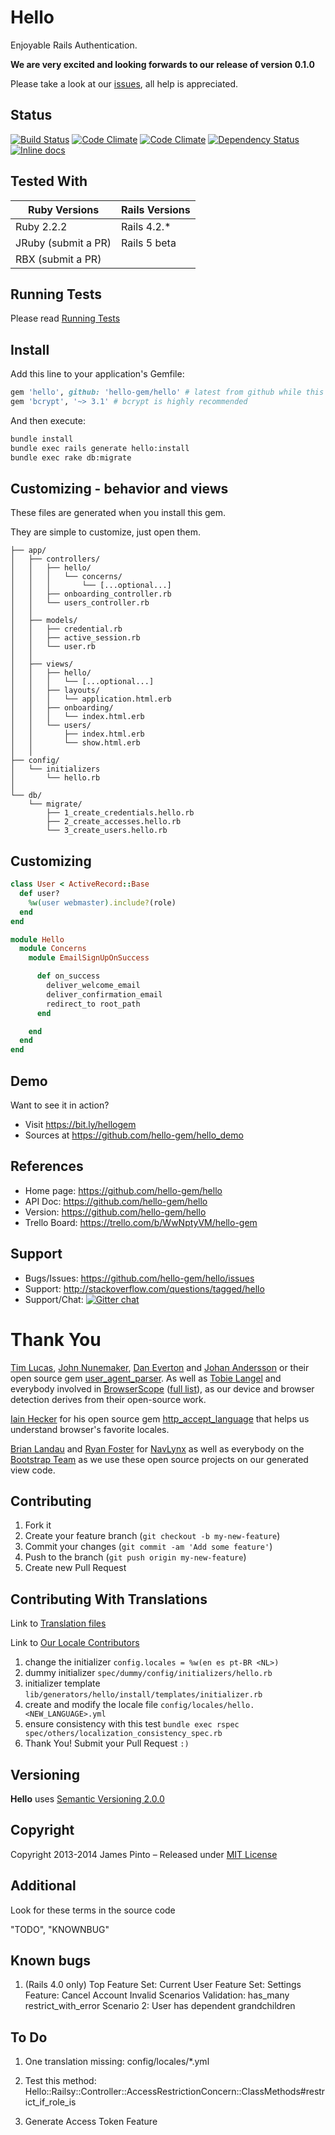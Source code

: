 # Hello

Enjoyable Rails Authentication.

__We are very excited and looking forwards to our release of version 0.1.0__

Please take a look at our [issues](https://github.com/hello-gem/hello/issues), all help is appreciated.




## Status

[![Build Status](https://api.travis-ci.org/hello-gem/hello.svg?branch=master)](https://travis-ci.org/hello-gem/hello) [![Code Climate](https://codeclimate.com/github/hello-gem/hello.svg)](https://codeclimate.com/github/hello-gem/hello) [![Code Climate](https://codeclimate.com/github/hello-gem/hello/coverage.svg)](https://codeclimate.com/github/hello-gem/hello) [![Dependency Status](https://gemnasium.com/hello-gem/hello.svg)](https://gemnasium.com/hello-gem/hello) [![Inline docs](http://inch-ci.org/github/hello-gem/hello.svg?branch=master)](http://inch-ci.org/github/hello-gem/hello)

## Tested With

| Ruby Versions       | Rails Versions |
| -------------       |----------------|
| Ruby 2.2.2          | Rails 4.2.*    |
| JRuby (submit a PR) | Rails 5 beta   |
| RBX (submit a PR)   |                |


## Running Tests

Please read [Running Tests](https://github.com/hello-gem/hello/blob/master/gemfiles)


## Install

Add this line to your application's Gemfile:

```ruby
gem 'hello', github: 'hello-gem/hello' # latest from github while this gem is in rapid development
gem 'bcrypt', '~> 3.1' # bcrypt is highly recommended
```

And then execute:

```bash
bundle install
bundle exec rails generate hello:install
bundle exec rake db:migrate
```

## Customizing - behavior and views

These files are generated when you install this gem.

They are simple to customize, just open them.

    ├── app/
    │   ├── controllers/
    │   │   ├── hello/
    │   │   │   └── concerns/
    │   │   │       └── [...optional...]
    │   │   ├── onboarding_controller.rb
    │   │   └── users_controller.rb
    │   │
    │   ├── models/
    │   │   ├── credential.rb
    │   │   ├── active_session.rb
    │   │   └── user.rb
    │   │
    │   ├── views/
    │   │   ├── hello/
    │   │   │   └── [...optional...]
    │   │   ├── layouts/
    │   │   │   └── application.html.erb
    │   │   ├── onboarding/
    │   │   │   └── index.html.erb
    │   │   └── users/
    │   │       ├── index.html.erb
    │   │       └── show.html.erb
    │   │
    ├── config/
    │   └── initializers
    │       └── hello.rb
    │
    └── db/
        └── migrate/
            ├── 1_create_credentials.hello.rb
            ├── 2_create_accesses.hello.rb
            └── 3_create_users.hello.rb








## Customizing

```ruby
class User < ActiveRecord::Base
  def user?
    %w(user webmaster).include?(role)
  end
end

module Hello
  module Concerns
    module EmailSignUpOnSuccess

      def on_success
        deliver_welcome_email
        deliver_confirmation_email
        redirect_to root_path
      end

    end
  end
end
```


## Demo

Want to see it in action?

* Visit https://bit.ly/hellogem
* Sources at https://github.com/hello-gem/hello_demo



## References

* Home page: https://github.com/hello-gem/hello
* API Doc: https://github.com/hello-gem/hello
* Version: https://github.com/hello-gem/hello
* Trello Board: https://trello.com/b/WwNptyVM/hello-gem

## Support

* Bugs/Issues: https://github.com/hello-gem/hello/issues
* Support: http://stackoverflow.com/questions/tagged/hello
* Support/Chat: [![Gitter chat](https://badges.gitter.im/hello-gem/hello.png)](https://gitter.im/hello-gem/hello)







# Thank You

[Tim Lucas](https://github.com/toolmantim), [John Nunemaker](https://github.com/jnunemaker), [Dan Everton](https://github.com/deverton) and [Johan Andersson](https://github.com/rejeep) or their open source gem [user_agent_parser](https://github.com/toolmantim/user_agent_parser). As well as [Tobie Langel](https://github.com/tobie) and everybody involved in [BrowserScope](http://www.browserscope.org/) ([full list](https://code.google.com/p/browserscope/people/list)), as our device and browser detection derives from their open-source work.

[Iain Hecker](https://github.com/iain) for his open source gem [http_accept_language](https://github.com/iain/http_accept_language) that helps us understand browser's favorite locales.

[Brian Landau](https://github.com/brianjlandau) and [Ryan Foster](https://github.com/fosome) for [NavLynx](https://github.com/vigetlabs/nav_lynx) as well as everybody on the [Bootstrap Team](https://github.com/orgs/twbs/people) as we use these open source projects on our generated view code.




## Contributing

1. Fork it
2. Create your feature branch (`git checkout -b my-new-feature`)
3. Commit your changes (`git commit -am 'Add some feature'`)
4. Push to the branch (`git push origin my-new-feature`)
5. Create new Pull Request

## Contributing With Translations

Link to [Translation files](https://github.com/hello-gem/hello/blob/master/config/locales/hello.en.yml)

Link to [Our Locale Contributors](https://github.com/hello-gem/hello/blob/master/LOCALES.md)

1. change the initializer `config.locales = %w(en es pt-BR <NL>)`
  1. dummy initializer `spec/dummy/config/initializers/hello.rb`
  2. initializer template `lib/generators/hello/install/templates/initializer.rb`
2. create and modify the locale file `config/locales/hello.<NEW_LANGUAGE>.yml`
3. ensure consistency with this test `bundle exec rspec spec/others/localization_consistency_spec.rb`
4. Thank You! Submit your Pull Request `:)`





## Versioning

__Hello__ uses [Semantic Versioning 2.0.0](http://semver.org)

## Copyright

Copyright 2013-2014 James Pinto – Released under [MIT License](http://www.opensource.org/licenses/MIT)


## Additional

Look for these terms in the source code

"TODO", "KNOWNBUG"

## Known bugs

  1. (Rails 4.0 only) Top Feature Set: Current User Feature Set: Settings Feature: Cancel Account Invalid Scenarios Validation: has_many restrict_with_error Scenario 2: User has dependent grandchildren

## To Do

  1. One translation missing: config/locales/*.yml

  2. Test this method: Hello::Railsy::Controller::AccessRestrictionConcern::ClassMethods#restrict_if_role_is

  3. Generate Access Token Feature
